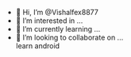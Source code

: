 - 👋 Hi, I’m @Vishalfex8877
- 👀 I’m interested in ...
- 🌱 I’m currently learning ...
- 💞️ I’m looking to collaborate on ...
<br><bold>learn android</bold>
